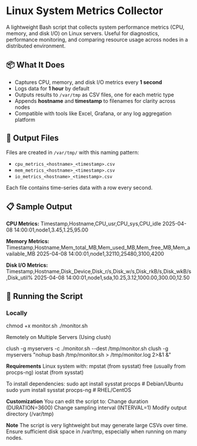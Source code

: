 # Linux System Metrics Collector

A lightweight Bash script that collects system performance metrics (CPU, memory, and disk I/O) on Linux servers. Useful for diagnostics, performance monitoring, and comparing resource usage across nodes in a distributed environment.

## 📦 What It Does

- Captures CPU, memory, and disk I/O metrics every **1 second**
- Logs data for **1 hour** by default
- Outputs results to `/var/tmp` as CSV files, one for each metric type
- Appends **hostname** and **timestamp** to filenames for clarity across nodes
- Compatible with tools like Excel, Grafana, or any log aggregation platform

## 📁 Output Files

Files are created in `/var/tmp/` with this naming pattern:

- `cpu_metrics_<hostname>_<timestamp>.csv`
- `mem_metrics_<hostname>_<timestamp>.csv`
- `io_metrics_<hostname>_<timestamp>.csv`

Each file contains time-series data with a row every second.

## 📋 Sample Output

**CPU Metrics:**
Timestamp,Hostname,CPU_usr,CPU_sys,CPU_idle 2025-04-08 14:00:01,node1,3.45,1.25,95.00

**Memory Metrics:**
Timestamp,Hostname,Mem_total_MB,Mem_used_MB,Mem_free_MB,Mem_available_MB 2025-04-08 14:00:01,node1,32110,25480,3100,4200

**Disk I/O Metrics:**
Timestamp,Hostname,Disk_Device,Disk_r/s,Disk_w/s,Disk_rkB/s,Disk_wkB/s,Disk_util% 2025-04-08 14:00:01,node1,sda,10.25,3.12,1000.00,300.00,12.50

## 🚀 Running the Script

### Locally

chmod +x monitor.sh
./monitor.sh

Remotely on Multiple Servers (Using clush)

clush -g myservers -c ./monitor.sh --dest /tmp/monitor.sh
clush -g myservers "nohup bash /tmp/monitor.sh > /tmp/monitor.log 2>&1 &"

**Requirements**
Linux system with:
mpstat (from sysstat)
free (usually from procps-ng)
iostat (from sysstat)

To install dependencies:
sudo apt install sysstat procps      # Debian/Ubuntu
sudo yum install sysstat procps-ng   # RHEL/CentOS

**Customization**
You can edit the script to:
Change duration (DURATION=3600)
Change sampling interval (INTERVAL=1)
Modify output directory (/var/tmp)

**Note**
The script is very lightweight but may generate large CSVs over time.
Ensure sufficient disk space in /var/tmp, especially when running on many nodes.

